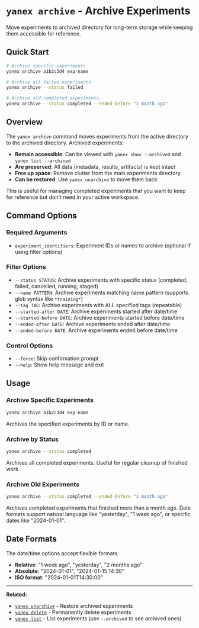 # `yanex archive` - Archive Experiments

Move experiments to archived directory for long-term storage while keeping them accessible for reference.

## Quick Start

```bash
# Archive specific experiments
yanex archive a1b2c3d4 exp-name

# Archive all failed experiments
yanex archive --status failed

# Archive old completed experiments
yanex archive --status completed --ended-before "1 month ago"
```

## Overview

The `yanex archive` command moves experiments from the active directory to the archived directory. Archived experiments:

- **Remain accessible**: Can be viewed with `yanex show --archived` and `yanex list --archived`
- **Are preserved**: All data (metadata, results, artifacts) is kept intact
- **Free up space**: Remove clutter from the main experiments directory
- **Can be restored**: Use `yanex unarchive` to move them back

This is useful for managing completed experiments that you want to keep for reference but don't need in your active workspace.

## Command Options

### Required Arguments

- `experiment_identifiers`: Experiment IDs or names to archive (optional if using filter options)

### Filter Options

- `--status STATUS`: Archive experiments with specific status (completed, failed, cancelled, running, staged)
- `--name PATTERN`: Archive experiments matching name pattern (supports glob syntax like `*training*`)
- `--tag TAG`: Archive experiments with ALL specified tags (repeatable)
- `--started-after DATE`: Archive experiments started after date/time
- `--started-before DATE`: Archive experiments started before date/time  
- `--ended-after DATE`: Archive experiments ended after date/time
- `--ended-before DATE`: Archive experiments ended before date/time

### Control Options

- `--force`: Skip confirmation prompt
- `--help`: Show help message and exit

## Usage

### Archive Specific Experiments

```bash
yanex archive a1b2c3d4 exp-name
```

Archives the specified experiments by ID or name.

### Archive by Status

```bash
yanex archive --status completed
```

Archives all completed experiments. Useful for regular cleanup of finished work.

### Archive Old Experiments

```bash
yanex archive --status completed --ended-before "1 month ago"
```

Archives completed experiments that finished more than a month ago. Date formats support natural language like "yesterday", "1 week ago", or specific dates like "2024-01-01".

## Date Formats

The date/time options accept flexible formats:
- **Relative**: "1 week ago", "yesterday", "2 months ago"
- **Absolute**: "2024-01-01", "2024-01-15 14:30"
- **ISO format**: "2024-01-01T14:30:00"

---

**Related:**
- [`yanex unarchive`](unarchive.md) - Restore archived experiments
- [`yanex delete`](delete.md) - Permanently delete experiments
- [`yanex list`](list.md) - List experiments (use `--archived` to see archived ones)